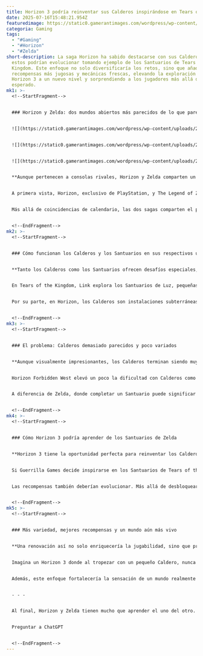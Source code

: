 ```yaml
---
title: Horizon 3 podría reinventar sus Calderos inspirándose en Tears of the Kingdom
date: 2025-07-16T15:48:21.954Z
featuredimage: https://static0.gamerantimages.com/wordpress/wp-content/uploads/2025/07/horizon-3-s-cauldrons-could-take-a-page-from-tears-of-the-kingdom-s-book.jpg?q=70&fit=crop&w=1140&h=&dpr=1
categoria: Gaming
tags:
  - "#Gaming"
  - "#Horizon"
  - "#Zelda"
short-description: La saga Horizon ha sabido destacarse con sus Calderos, pero
  estos podrían evolucionar tomando ejemplo de los Santuarios de Tears of the
  Kingdom. Este enfoque no solo diversificaría los retos, sino que añadiría
  recompensas más jugosas y mecánicas frescas, elevando la exploración en
  Horizon 3 a un nuevo nivel y sorprendiendo a los jugadores más allá de lo
  esperado.
mk1: >-
  <!--StartFragment-->


  ### Horizon y Zelda: dos mundos abiertos más parecidos de lo que parecen


  ![](https://static0.gamerantimages.com/wordpress/wp-content/uploads/2023/07/tears-of-the-kingdom-screenshot-2023-07-02-14-04-47.png?q=49&fit=crop&w=750&h=422&dpr=2)


  ![](https://static0.gamerantimages.com/wordpress/wp-content/uploads/2023/12/a-cauldron-in-horizon-forbidden-west.jpg?q=70&fit=crop&w=750&h=422&dpr=1)


  ![](https://static0.gamerantimages.com/wordpress/wp-content/uploads/2023/07/sky-island-shrines-1.jpg?q=49&fit=crop&w=750&h=422&dpr=2)


  **Aunque pertenecen a consolas rivales, Horizon y Zelda comparten un ADN sorprendentemente similar.**


  A primera vista, Horizon, exclusivo de PlayStation, y The Legend of Zelda, joya de Nintendo, podrían parecer franquicias opuestas. Sin embargo, ambos universos giran en torno a explorar vastos mundos abiertos, enfrentarse a máquinas rebeldes y resolver ingeniosos desafíos. Curiosamente, cada juego importante de Horizon ha coincidido con un título revolucionario de Zelda: Zero Dawn salió en 2017 junto a Breath of the Wild, y Forbidden West en 2023, el mismo año que Tears of the Kingdom.


  Más allá de coincidencias de calendario, las dos sagas comparten el placer de la exploración, el descubrimiento y el uso de tecnologías ancestrales que los héroes deben aprender a dominar. Este paralelismo abre una puerta interesante: ¿qué pasaría si Horizon tomara prestadas algunas ideas de Zelda para enriquecer su propia fórmula?


  <!--EndFragment-->
mk2: >-
  <!--StartFragment-->


  ### Cómo funcionan los Calderos y los Santuarios en sus respectivos universos


  **Tanto los Calderos como los Santuarios ofrecen desafíos especiales, pero son muy diferentes en diseño y propósito.**


  En Tears of the Kingdom, Link explora los Santuarios de Luz, pequeñas mazmorras repartidas por el mundo que desafían al jugador con acertijos o combates, recompensándolo con objetos raros y piezas de armadura. Hay más de 150, con una gran variedad que garantiza que cada experiencia sea única. Algunos son simples tutoriales, pero otros obligan a exprimir la creatividad para manipular la física o descubrir soluciones poco evidentes.


  Por su parte, en Horizon, los Calderos son instalaciones subterráneas creadas por HEPHAESTUS, donde las máquinas son fabricadas y reparadas. Aloy se adentra en estos laberintos para hackear el núcleo y así obtener la habilidad de anular a nuevos tipos de máquinas. Aunque son menos frecuentes —solo existen una docena en total— los Calderos presentan una estructura más rígida: puzzles ligeros, enfrentamientos contra máquinas pequeñas y un combate final contra un gran guardián.


  <!--EndFragment-->
mk3: >-
  <!--StartFragment-->


  ### El problema: Calderos demasiado parecidos y poco variados


  **Aunque visualmente impresionantes, los Calderos terminan siendo muy parecidos entre sí.**


  Horizon Forbidden West elevó un poco la dificultad con Calderos como KAPPA, que incluía un memorable jefe Tideripper en un entorno acuático, pero en esencia, todos siguen el mismo patrón: avanzar, resolver un par de obstáculos, derrotar a un jefe y recibir recompensas relativamente genéricas como piezas mecánicas o mejoras menores.


  A diferencia de Zelda, donde completar un Santuario puede significar obtener un poderoso objeto o una habilidad vital para la aventura, en Horizon los incentivos son algo limitados. Esto provoca que, tras el primer impacto visual y la curiosidad inicial, la motivación para explorar todos los Calderos disminuya, salvo para desbloquear la capacidad de controlar más tipos de máquinas.


  <!--EndFragment-->
mk4: >-
  <!--StartFragment-->


  ### Cómo Horizon 3 podría aprender de los Santuarios de Zelda


  **Horizon 3 tiene la oportunidad perfecta para reinventar los Calderos y hacerlos tan adictivos y variados como los Santuarios.**


  Si Guerrilla Games decide inspirarse en los Santuarios de Tears of the Kingdom, podría introducir Calderos más pequeños y numerosos, con desafíos únicos en cada uno. No sería necesario que todos tuvieran el mismo tamaño o el mismo objetivo final. Algunos podrían enfocarse completamente en acertijos ambientales, otros en combates especiales o incluso en plataformas usando tecnologías de Far Zenith para explicar mecánicas nuevas.


  Las recompensas también deberían evolucionar. Más allá de desbloquear anulación de máquinas, Horizon 3 podría ofrecer piezas de armadura exclusivas, variantes exóticas de armas o incluso habilidades activas que cambien el combate o la exploración. Además, completar todos estos nuevos Calderos podría habilitar la anulación de las temidas máquinas de Far Zenith, algo que quedó pendiente en Forbidden West.


  <!--EndFragment-->
mk5: >-
  <!--StartFragment-->


  ### Más variedad, mejores recompensas y un mundo aún más vivo


  **Una renovación así no solo enriquecería la jugabilidad, sino que prolongaría el encanto de explorar el mundo de Horizon.**


  Imagina un Horizon 3 donde al tropezar con un pequeño Caldero, nunca sepas si te espera un acertijo de luz y espejos, una emboscada en un espacio cerrado con máquinas aéreas o una sala que gira y cambia su geometría. Con recompensas lo suficientemente tentadoras, los jugadores no dudarían en desviarse de su camino principal para investigar cada entrada misteriosa que encuentren.


  Además, este enfoque fortalecería la sensación de un mundo realmente vivo y lleno de secretos, algo que Tears of the Kingdom logra con maestría. De paso, elevaría la rejugabilidad y convertiría los Calderos en auténticos destinos, no solo en puntos de paso obligatorios.


  - - -


  Al final, Horizon y Zelda tienen mucho que aprender el uno del otro. Si Guerrilla Games decide dar un giro inspirado por los Santuarios de Nintendo, Horizon 3 podría ofrecernos no solo el mejor sistema de Calderos de la saga, sino un elemento que compita mano a mano con los grandes ejemplos del género. En 10datos.com seguiremos atentos a cualquier novedad que confirme este potencial salto de calidad para una de las franquicias más prometedoras de PlayStation.


  Preguntar a ChatGPT


  <!--EndFragment-->
---
```

